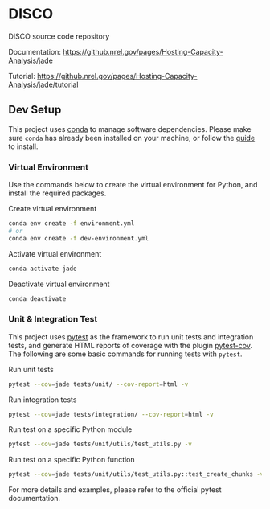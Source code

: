 # DISCO
DISCO source code repository

Documentation:  https://github.nrel.gov/pages/Hosting-Capacity-Analysis/jade

Tutorial:  https://github.nrel.gov/pages/Hosting-Capacity-Analysis/jade/tutorial

## Dev Setup
This project uses [conda](https://docs.conda.io/en/latest/) to manage software dependencies.
Please make sure `conda` has already been installed on your machine, or follow the
[guide](https://conda.io/projects/conda/en/latest/user-guide/install/index.html) to install.

### Virtual Environment
Use the commands below to create the virtual environment for Python, and
install the required packages.

Create virtual environment
```bash
conda env create -f environment.yml
# or
conda env create -f dev-environment.yml
```

Activate virtual environment
```bash
conda activate jade
```

Deactivate virtual environment
```bash
conda deactivate
```

### Unit & Integration Test
This project uses [pytest](https://docs.pytest.org/en/latest/) as the framework to run unit tests
and integration tests, and generate HTML reports of coverage with the plugin
[pytest-cov](https://github.com/pytest-dev/pytest-cov). The following are some basic commands
for running tests with `pytest`.

Run unit tests
```bash
pytest --cov=jade tests/unit/ --cov-report=html -v
```

Run integration tests
```bash
pytest --cov=jade tests/integration/ --cov-report=html -v
```

Run test on a specific Python module
```bash
pytest --cov=jade tests/unit/utils/test_utils.py -v
```

Run test on a specific Python function
```bash
pytest --cov=jade tests/unit/utils/test_utils.py::test_create_chunks -v
```

For more details and examples, please refer to the official pytest documentation.
